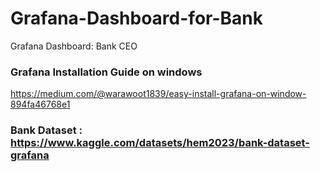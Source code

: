 # Grafana-Dashboard-for-Bank
Grafana Dashboard: Bank CEO


### Grafana Installation Guide on windows
https://medium.com/@warawoot1839/easy-install-grafana-on-window-894fa46768e1

### Bank Dataset : https://www.kaggle.com/datasets/hem2023/bank-dataset-grafana
